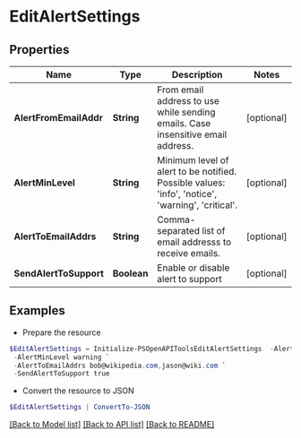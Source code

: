 # EditAlertSettings
## Properties

Name | Type | Description | Notes
------------ | ------------- | ------------- | -------------
**AlertFromEmailAddr** | **String** | From email address to use while sending emails. Case insensitive email address. | [optional] 
**AlertMinLevel** | **String** | Minimum level of alert to be notified. Possible values: &#39;info&#39;, &#39;notice&#39;, &#39;warning&#39;, &#39;critical&#39;. | [optional] 
**AlertToEmailAddrs** | **String** | Comma-separated list of email addresss to receive emails. | [optional] 
**SendAlertToSupport** | **Boolean** | Enable or disable alert to support | [optional] 

## Examples

- Prepare the resource
```powershell
$EditAlertSettings = Initialize-PSOpenAPIToolsEditAlertSettings  -AlertFromEmailAddr bob@wikipedia.com `
 -AlertMinLevel warning `
 -AlertToEmailAddrs bob@wikipedia.com,jason@wiki.com `
 -SendAlertToSupport true
```

- Convert the resource to JSON
```powershell
$EditAlertSettings | ConvertTo-JSON
```

[[Back to Model list]](../README.md#documentation-for-models) [[Back to API list]](../README.md#documentation-for-api-endpoints) [[Back to README]](../README.md)

